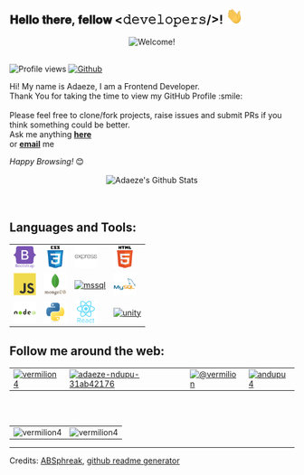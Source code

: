 <div >
<h2> 𝐇𝐞𝐥𝐥𝐨 𝐭𝐡𝐞𝐫𝐞, 𝐟𝐞𝐥𝐥𝐨𝐰 <𝚍𝚎𝚟𝚎𝚕𝚘𝚙𝚎𝚛𝚜/>! <img src="https://github.com/ABSphreak/ABSphreak/blob/master/gifs/Hi.gif" width="30px"></h2>
</div>

<div align="center" width="100">

<img src="https://screenshots.visme.co/9e/d4/85/79/b4a6fab7c58beb09036220318dcf29b6_f.jpg?v=35" alt="Welcome!" width="500"/>

</div>
<br>

<div>

![Profile views](https://visitor-badge.glitch.me/badge?page_id=vermilion4.vermilion4)
[![Github](https://img.shields.io/github/followers/vermilion4)](https://github.com/vermilion4)

<div size='20px'> Hi! My name is Adaeze, I am a Frontend Developer.<br>
  Thank You for taking the time to view my GitHub Profile :smile: 
</div>
<br>
Please feel free to clone/fork projects, raise issues and submit PRs if you think something could be better. <br>
Ask me anything <a href="https://github.com/vermilion4/vermilion4/issues/new"><b>here</b></a><br>
or <a href="mailto:andupu4@gmail.com"><b>email</b></a> me

<i>Happy Browsing!</i> 😊

</div>

<div align="center">

<img align="center" src="https://github-readme-stats.vercel.app/api?username=vermilion4&include_all_commits=true&count_private=true&show_icons=true&line_height=20&title_color=7A7ADB&icon_color=2234AE&text_color=D3D3D3&bg_color=000000" alt="Adaeze's Github Stats">

  </div>
</br>
</br>

<h2 align="left">Languages and Tools:</h2>
<table>
  <tr>
    <td><a href="https://getbootstrap.com" target="_blank" rel="noreferrer"> <img src="https://raw.githubusercontent.com/devicons/devicon/master/icons/bootstrap/bootstrap-plain-wordmark.svg" alt="bootstrap" width="40" height="40"/> </a></td>
    <td> <a href="https://www.w3schools.com/css/" target="_blank" rel="noreferrer"> <img src="https://raw.githubusercontent.com/devicons/devicon/master/icons/css3/css3-original-wordmark.svg" alt="css3" width="40" height="40"/> </a></td>
    <td> <a href="https://expressjs.com" target="_blank" rel="noreferrer"> <img src="https://raw.githubusercontent.com/devicons/devicon/master/icons/express/express-original-wordmark.svg" alt="express" width="40" height="40"/> </a></td>
    <td> <a href="https://www.w3.org/html/" target="_blank" rel="noreferrer"> <img src="https://raw.githubusercontent.com/devicons/devicon/master/icons/html5/html5-original-wordmark.svg" alt="html5" width="40" height="40"/> </a></td>
  </tr>
  <tr>
    <td> <a href="https://developer.mozilla.org/en-US/docs/Web/JavaScript" target="_blank" rel="noreferrer"> <img src="https://raw.githubusercontent.com/devicons/devicon/master/icons/javascript/javascript-original.svg" alt="javascript" width="40" height="40"/> </a></td>
    <td> <a href="https://www.mongodb.com/" target="_blank" rel="noreferrer"> <img src="https://raw.githubusercontent.com/devicons/devicon/master/icons/mongodb/mongodb-original-wordmark.svg" alt="mongodb" width="40" height="40"/> </a></td>
    <td> <a href="https://www.microsoft.com/en-us/sql-server" target="_blank" rel="noreferrer"> <img src="https://www.svgrepo.com/show/303229/microsoft-sql-server-logo.svg" alt="mssql" width="40" height="40"/> </a></td>
    <td> <a href="https://www.mysql.com/" target="_blank" rel="noreferrer"> <img src="https://raw.githubusercontent.com/devicons/devicon/master/icons/mysql/mysql-original-wordmark.svg" alt="mysql" width="40" height="40"/> </a> </td>
  </tr>
  <tr>
    <td><a href="https://nodejs.org" target="_blank" rel="noreferrer"> <img src="https://raw.githubusercontent.com/devicons/devicon/master/icons/nodejs/nodejs-original-wordmark.svg" alt="nodejs" width="40" height="40"/> </a></td>
    <td><a href="https://www.python.org" target="_blank" rel="noreferrer"> <img src="https://raw.githubusercontent.com/devicons/devicon/master/icons/python/python-original.svg" alt="python" width="40" height="40"/> </a> </td>
    <td> <a href="https://reactjs.org/" target="_blank" rel="noreferrer"> <img src="https://raw.githubusercontent.com/devicons/devicon/master/icons/react/react-original-wordmark.svg" alt="react" width="40" height="40"/> </a></td>
    <td><a href="https://unity.com/" target="_blank" rel="noreferrer"> <img src="https://www.vectorlogo.zone/logos/unity3d/unity3d-icon.svg" alt="unity" width="40" height="40"/> </a> </td>
  </tr>
</table>

<div>
<h2>Follow me around the web:</h2>
  <table>
  <tr>
    <td><a href="https://codepen.io/vermilion4" target="blank"><img align="center" src="https://raw.githubusercontent.com/rahuldkjain/github-profile-readme-generator/master/src/images/icons/Social/codepen.svg" alt="vermilion4" height="30" width="40" /></a></td>
    <td><a href="https://linkedin.com/in/adaeze-ndupu" target="blank"><img align="center" src="https://raw.githubusercontent.com/rahuldkjain/github-profile-readme-generator/master/src/images/icons/Social/linked-in-alt.svg" alt="adaeze-ndupu-31ab42176" height="30" width="40" /></a></td>
    <td><a href="https://hashnode.com/@vermilion" target="blank"><img align="center" src="https://raw.githubusercontent.com/rahuldkjain/github-profile-readme-generator/master/src/images/icons/Social/hashnode.svg" alt="@vermilion" height="30" width="40" /></a></td>
    <td><a href="https://www.hackerrank.com/andupu4" target="blank"><img align="center" src="https://raw.githubusercontent.com/rahuldkjain/github-profile-readme-generator/master/src/images/icons/Social/hackerrank.svg" alt="andupu4" height="30" width="40" /></a></td>
  </tr>
</table>

</div>
<br><br>

<table>
  <tr>
    <td><img src="https://github-readme-stats.vercel.app/api/top-langs?username=vermilion4&show_icons=true&locale=en&layout=compact&title_color=7A7ADB&icon_color=2234AE&text_color=D3D3D3&bg_color=000000" alt="vermilion4" height="200px" /></td>
    <td><img src="https://github-readme-streak-stats.herokuapp.com?user=vermilion4&theme=dark&date_format=M%20j%5B%2C%20Y%5D" alt="vermilion4" height="200px"/></td>
  </tr>
</table>




-----
Credits: [ABSphreak](https://github.com/ABSphreak), [github readme generator](https://github.com/rahuldkjain/github-profile-readme-generator)

